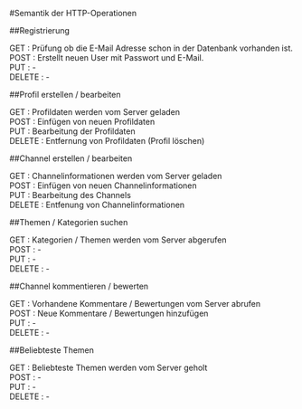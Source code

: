 #Semantik der HTTP-Operationen

##Registrierung

GET : Prüfung ob die E-Mail Adresse schon in der Datenbank vorhanden ist. 	
POST : Erstellt neuen User mit Passwort und E-Mail.   
PUT : -   
DELETE : -	

##Profil erstellen / bearbeiten

GET : Profildaten werden vom Server geladen		
POST : Einfügen von neuen Profildaten   
PUT : Bearbeitung der Profildaten     	
DELETE : Entfernung von Profildaten (Profil löschen)		

##Channel erstellen / bearbeiten

GET : Channelinformationen werden vom Server geladen		
POST : Einfügen von neuen Channelinformationen  	  
PUT : Bearbeitung des Channels    
DELETE : Entfenung von Channelinformationen		

##Themen / Kategorien suchen

GET : Kategorien / Themen werden vom Server abgerufen	
POST : - 	
PUT : -			
DELETE : -	

##Channel kommentieren / bewerten

GET : Vorhandene Kommentare / Bewertungen vom Server abrufen			
POST : Neue Kommentare / Bewertungen hinzufügen   
PUT : -   
DELETE : -		

##Beliebteste Themen

GET : Beliebteste Themen werden vom Server geholt	
POST : - 	
PUT : - 	
DELETE : -	
